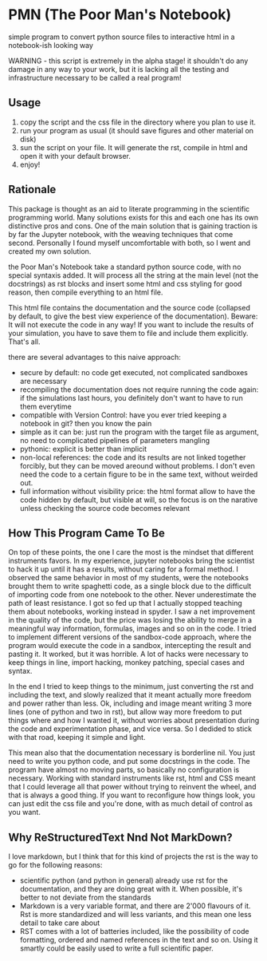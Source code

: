 # PMN (The Poor Man's Notebook)
simple program to convert python source files to interactive html in a notebook-ish looking way

WARNING - this script is extremely in the alpha stage! it shouldn't do any damage in any way to your work, but it is lacking all the testing and infrastructure necessary to be called a real program!

## Usage

1. copy the script and the css file in the directory where you plan to use it.
2. run your program as usual (it should save figures and other material on disk)
3. sun the script on your file. It will generate the rst, compile in html and open it with your default browser.
4. enjoy!

## Rationale

This package is thought as an aid to literate programming in the scientific programming world.
Many solutions exists for this and each one has its own distinctive pros and cons.
One of the main solution that is gaining traction is by far the Jupyter notebook, with the weaving techniques that come second.
Personally I found myself uncomfortable with both, so I went and created my own solution.

the Poor Man's Notebook take a standard python source code, with no special syntaxis added.
It will process all the string at the main level (not the docstrings) as rst blocks and insert some html and css styling for good reason, then compile everything to an html file.

This html file contains the documentation and the source code (collapsed by default, to give the best view experience of the documentation).
Beware: It will not execute the code in any way!
If you want to include the results of your simulation, you have to save them to file and include them explicitly.
That's all.

there are several advantages to this naive approach:

* secure by default: no code get executed, not complicated sandboxes are necessary
* recompiling the documentation does not require running the code again: if the simulations last hours, you definitely don't want to have to run them everytime
* compatible with Version Control: have you ever tried keeping a notebook in git? then you know the pain
* simple as it can be: just run the program with the target file as argument, no need to complicated pipelines of parameters mangling
* pythonic: explicit is better than implicit
* non-local references: the code and its results are not linked together forcibly, but they can be moved areound without problems. I don't even need the code to a certain figure to be in the same text, without weirded out.
* full information without visibility price: the html format allow to have the code hidden by default, but visible at will, so the focus is on the narative unless checking the source code becomes relevant

## How This Program Came To Be

On top of these points, the one I care the most is the mindset that different instruments favors.
In my experience, jupyter notebooks bring the scientist to hack it up until it has a results, without caring for a formal method.
I observed the same behavior in most of my students, were the notebooks brought them to write spaghetti code, as a single block due to the difficult of importing code from one notebook to the other.
Never underestimate the path of least resistance.
I got so fed up that I actually stopped teaching them about notebooks, working instead in spyder.
I saw a net improvement in the quality of the code, but the price was losing the ability to merge in a meaningful way information, formulas, images and so on in the code.
I tried to implement different versions of the sandbox-code approach, where the program would execute the code in a sandbox, intercepting the result and pasting it.
It worked, but it was horrible.
A lot of hacks were necessary to keep things in line, import hacking, monkey patching, special cases and syntax.

In the end I tried to keep things to the minimum, just converting the rst and including the text, and slowly realized that it meant actually more freedom and power rather than less.
Ok, including and image meant writing 3 more lines (one of python and two in rst), but allow way more freedom to put things where and how I wanted it, without worries about presentation during the code and experimentation phase, and vice versa.
So I dedided to stick with that road, keeping it simple and light.

This mean also that the documentation necessary is borderline nil.
You just need to write you python code, and put some docstrings in the code.
The program have almost no moving parts, so basically no configuration is necessary.
Working with standard instruments like rst, html and CSS meant that I could leverage all that power without trying to reinvent the wheel, and that is always a good thing.
If you want to reconfigure how things look, you can just edit the css file and you're done, with as much detail of control as you want.

## Why ReStructuredText Nnd Not MarkDown?
I love markdown, but I think that for this kind of projects the rst is the way to go for the following reasons:

* scientific python (and python in general) already use rst for the documentation, and they are doing great with it. When possible, it's better to not deviate from the standards
* Markdown is a very variable format, and there are 2'000 flavours of it. Rst is more standardized and will less variants, and this mean one less detail to take care about
* RST comes with a lot of batteries included, like the possibility of code formatting, ordered and named references in the text and so on. Using it smartly could be easily used to write a full scientific paper.



